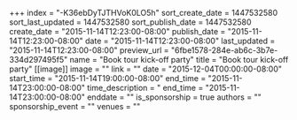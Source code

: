 +++
index = "-K36ebDyTJTHVoK0LO5h"
sort_create_date = 1447532580
sort_last_updated = 1447532580
sort_publish_date = 1447532580
create_date = "2015-11-14T12:23:00-08:00"
publish_date = "2015-11-14T12:23:00-08:00"
date = "2015-11-14T12:23:00-08:00"
last_updated = "2015-11-14T12:23:00-08:00"
preview_url = "6fbe1578-284e-ab6c-3b7e-334d297495f5"
name = "Book tour kick-off party"
title = "Book tour kick-off party"
[[image]]
image = ""
link = ""
date = "2015-12-04T00:00:00-08:00"
start_time = "2015-11-14T19:00:00-08:00"
end_time = "2015-11-14T23:00:00-08:00"
time_description = "
end_time = "2015-11-14T23:00:00-08:00"
enddate = ""
is_sponsorship = true
authors = ""
sponsorship_event = ""
venues = ""
